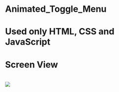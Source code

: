 # Animated_Toggle_Menu

<h1>Used only HTML, CSS and JavaScript<h1>

<h1>Screen View<h1>

![](./Animated_Page.gif)